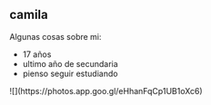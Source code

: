 
## camila 
<p>
Algunas cosas sobre mi:
</p>
<ul>
<li>17 años
<li>ultimo año de secundaria
<li>pienso seguir estudiando</li>
</li>
</ul>
![](https://photos.app.goo.gl/eHhanFqCp1UB1oXc6)